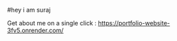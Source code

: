 #hey i am suraj

Get about me on  a single click : 
                                    https://portfolio-website-3fv5.onrender.com/
